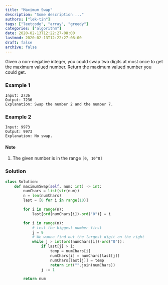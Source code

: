 ```yaml
---
title: "Maximum Swap"
description: "Some description ..."
authors: ["lek-tin"]
tags: ["leetcode", "array", "greedy"]
categories: ["algorithm"]
date: 2020-02-13T12:22:27-08:00
lastmod: 2020-02-13T12:22:27-08:00
draft: false
archive: false
---
```

Given a non-negative integer, you could swap two digits at most once to get the maximum valued number. Return the maximum valued number you could get.

### Example 1
```
Input: 2736
Output: 7236
Explanation: Swap the number 2 and the number 7.
```

### Example 2
```
Input: 9973
Output: 9973
Explanation: No swap.
```

#### Note
1. The given number is in the range `[0, 10^8]`

### Solution
```python
class Solution:
    def maximumSwap(self, num: int) -> int:
        numChars = list(str(num))
        n = len(numChars)
        last = [0 for i in range(10)]

        for i in range(n):
            last[ord(numChars[i])-ord("0")] = i

        for i in range(n):
            # test the biggest number first
            j = 9
            # We wanna find out the largest digit on the right
            while j > int(ord(numChars[i])-ord("0")):
                if last[j] > i:
                    temp = numChars[i]
                    numChars[i] = numChars[last[j]]
                    numChars[last[j]] = temp
                    return int("".join(numChars))
                j -= 1

        return num
```